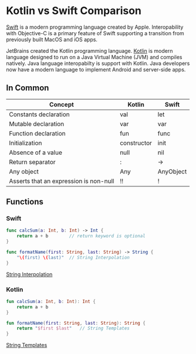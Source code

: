 # Kotlin vs Swift Comparison

[Swift](swift/README.md) is a modern programming language created by Apple. Interopability with Objective-C is a primary feature of Swift supporting a transition from previously built MacOS and iOS apps.

JetBrains created the Kotlin programming language. [Kotlin](kotlin/README.md) is modern language designed to run on a Java Virtual Machine (JVM) and compiles natively. Java language interopabilty is support with Kotlin. Java developers now have a modern language to implement Android and server-side apps.

## In Common

| Concept                 | Kotlin        | Swift         |
| ----------------------- | ------------- | ------------- |
| Constants declaration | val | let | 
| Mutable declaration | var | var |
| Function declaration | fun | func |
| Initialization | constructor | init |
| Absence of a value  | null | nil |
| Return separator | : | -> |
| Any object | Any | AnyObject |
| Asserts that an expression is non-null | !!  | ! |


## Functions

### Swift

```swift
func calcSum(a: Int, b: Int) -> Int {
    return a + b        // return keyword is optional
}

func formatName(first: String, last: String) -> String {
    "\(first) \(last)"  // String Interpolation
}
```

[String Interpolation](https://docs.swift.org/swift-book/documentation/the-swift-programming-language/stringsandcharacters#String-Interpolation)

### Kotlin

```kotlin
fun calcSum(a: Int, b: Int): Int {
    return a + b
}

fun formatName(first: String, last: String): String {
    return "$first $last"   // String Templates 
}
```

[String Templates](https://kotlinlang.org/docs/strings.html#string-templates)


